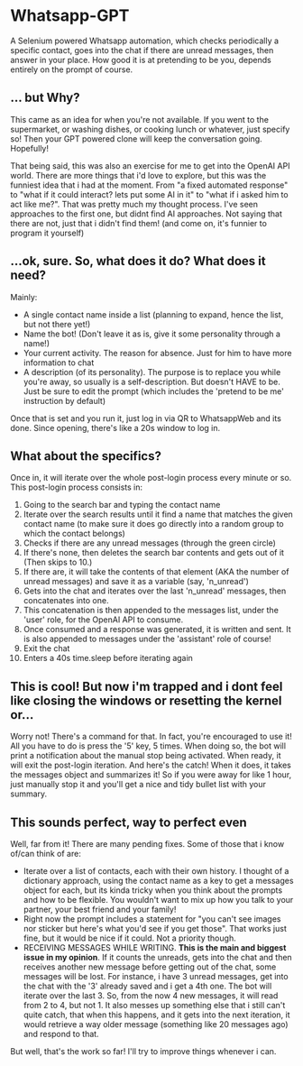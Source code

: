 # Whatsapp-GPT

A Selenium powered Whatsapp automation, which checks periodically a specific contact, goes into the chat if there are unread messages, then answer in your place.
How good it is at pretending to be you, depends entirely on the prompt of course.

## ... but Why?
This came as an idea for when you're not available. If you went to the supermarket, or washing dishes, or cooking lunch or whatever, just specify so! Then your GPT powered clone
will keep the conversation going. Hopefully!

That being said, this was also an exercise for me to get into the OpenAI API world. There are more things that i'd love to explore, but this was the funniest idea that i had at the moment.
From "a fixed automated response" to "what if it could interact? lets put some AI in it" to "what if i asked him to act like me?". That was pretty much my thought process. I've seen approaches to the
first one, but didnt find AI approaches. Not saying that there are not, just that i didn't find them! (and come on, it's funnier to program it yourself)

## ...ok, sure. So, what does it do? What does it need?
Mainly:
  - A single contact name inside a list (planning to expand, hence the list, but not there yet!)
  - Name the bot! (Don't leave it as is, give it some personality through a name!)
  - Your current activity. The reason for absence. Just for him to have more information to chat
  - A description (of its personality). The purpose is to replace you while you're away, so usually is a self-description. But doesn't HAVE to be. Just be sure to edit the prompt (which includes the 'pretend to be me' instruction by default)

Once that is set and you run it, just log in via QR to WhatsappWeb and its done. Since opening, there's like a 20s window to log in.

## What about the specifics?
Once in, it will iterate over the whole post-login process every minute or so. This post-login process consists in:
  1. Going to the search bar and typing the contact name
  2. Iterate over the search results until it find a name that matches the given contact name (to make sure it does go directly into a random group to which the contact belongs)
  3. Checks if there are any unread messages (through the green circle)
  4. If there's none, then deletes the search bar contents and gets out of it (Then skips to 10.)
  5. If there are, it will take the contents of that element (AKA the number of unread messages) and save it as a variable (say, 'n_unread')
  6. Gets into the chat and iterates over the last 'n_unread' messages, then concatenates into one.
  7. This concatenation is then appended to the messages list, under the 'user' role, for the OpenAI API to consume.
  8. Once consumed and a response was generated, it is written and sent. It is also appended to messages under the 'assistant' role of course!
  9. Exit the chat
  10. Enters a 40s time.sleep before iterating again

## This is cool! But now i'm trapped and i dont feel like closing the windows or resetting the kernel or...
Worry not! There's a command for that. In fact, you're encouraged to use it! All you have to do is press the '5' key, 5 times. 
When doing so, the bot will print a notification about the manual stop being activated. When ready, it will exit the post-login iteration.
And here's the catch! When it does, it takes the messages object and summarizes it! So if you were away for like 1 hour, just manually stop it and you'll get a
nice and tidy bullet list with your summary.

## This sounds perfect, way to perfect even
Well, far from it! There are many pending fixes. Some of those that i know of/can think of are:
  - Iterate over a list of contacts, each with their own history. I thought of a dictionary approach, using the contact name as a key to get a messages object for each, but its kinda tricky when you think about the prompts and how to be flexible. You wouldn't want to mix up how you talk to your partner, your best friend and your family!
  - Right now the prompt includes a statement for "you can't see images nor sticker but here's what you'd see if you get those". That works just fine, but it would be nice if it could. Not a priority though.
  - RECEIVING MESSAGES WHILE WRITING. **This is the main and biggest issue in my opinion**. If it counts the unreads, gets into the chat and then receives another new message before getting out of the chat, some messages will be lost. For instance, i have 3 unread messages, get into the chat with the '3' already saved and i get a 4th one. The bot will iterate over the last 3. So, from the now 4 new messages, it will read from 2 to 4, but not 1. It also messes up something else that i still can't quite catch, that when this happens, and it gets into the next iteration, it would retrieve a way older message (something like 20 messages ago) and respond to that.


But well, that's the work so far! I'll try to improve things whenever i can.
